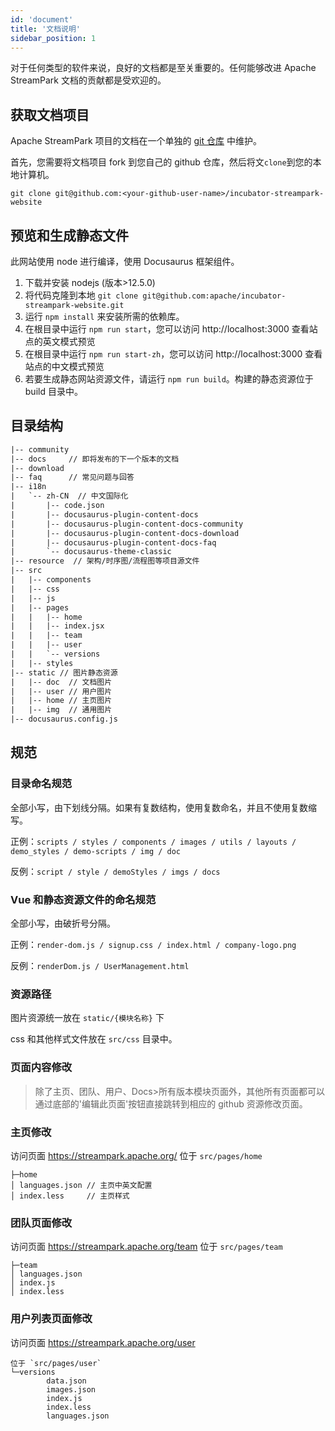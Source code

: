 ```yaml
---
id: 'document'
title: '文档说明'
sidebar_position: 1
---
```


<!--
    Licensed to the Apache Software Foundation (ASF) under one or more
    contributor license agreements.  See the NOTICE file distributed with
    this work for additional information regarding copyright ownership.
    The ASF licenses this file to You under the Apache License, Version 2.0
    (the "License"); you may not use this file except in compliance with
    the License.  You may obtain a copy of the License at

       https://www.apache.org/licenses/LICENSE-2.0

    Unless required by applicable law or agreed to in writing, software
    distributed under the License is distributed on an "AS IS" BASIS,
    WITHOUT WARRANTIES OR CONDITIONS OF ANY KIND, either express or implied.
    See the License for the specific language governing permissions and
    limitations under the License.
-->

对于任何类型的软件来说，良好的文档都是至关重要的。任何能够改进 Apache StreamPark 文档的贡献都是受欢迎的。

## 获取文档项目

Apache StreamPark 项目的文档在一个单独的 [git 仓库](https://github.com/apache/incubator-streampark-website) 中维护。

首先，您需要将文档项目 fork 到您自己的 github 仓库，然后将文`clone`到您的本地计算机。

```shell
git clone git@github.com:<your-github-user-name>/incubator-streampark-website
```

## 预览和生成静态文件

此网站使用 node 进行编译，使用 Docusaurus 框架组件。

1. 下载并安装 nodejs (版本>12.5.0)
2. 将代码克隆到本地 `git clone git@github.com:apache/incubator-streampark-website.git`
3. 运行 `npm install` 来安装所需的依赖库。
4. 在根目录中运行 `npm run start`，您可以访问 http://localhost:3000 查看站点的英文模式预览
5. 在根目录中运行 `npm run start-zh`，您可以访问 http://localhost:3000 查看站点的中文模式预览
6. 若要生成静态网站资源文件，请运行 `npm run build`。构建的静态资源位于 build 目录中。

## 目录结构

```html
|-- community
|-- docs     // 即将发布的下一个版本的文档
|-- download
|-- faq      // 常见问题与回答
|-- i18n
|   `-- zh-CN  // 中文国际化
|       |-- code.json
|       |-- docusaurus-plugin-content-docs
|       |-- docusaurus-plugin-content-docs-community
|       |-- docusaurus-plugin-content-docs-download
|       |-- docusaurus-plugin-content-docs-faq
|       `-- docusaurus-theme-classic
|-- resource  // 架构/时序图/流程图等项目源文件
|-- src
|   |-- components
|   |-- css
|   |-- js
|   |-- pages
|   |   |-- home
|   |   |-- index.jsx
|   |   |-- team
|   |   |-- user
|   |   `-- versions
|   |-- styles
|-- static // 图片静态资源
|   |-- doc  // 文档图片
|   |-- user // 用户图片
|   |-- home // 主页图片
|   |-- img  // 通用图片
|-- docusaurus.config.js
```

## 规范

### 目录命名规范

全部小写，由下划线分隔。如果有复数结构，使用复数命名，并且不使用复数缩写。

正例：`scripts / styles / components / images / utils / layouts / demo_styles / demo-scripts / img / doc`

反例：`script / style / demoStyles / imgs / docs`

### Vue 和静态资源文件的命名规范

全部小写，由破折号分隔。

正例：`render-dom.js / signup.css / index.html / company-logo.png`

反例：`renderDom.js / UserManagement.html`

### 资源路径

图片资源统一放在 `static/{模块名称}` 下

css 和其他样式文件放在 `src/css` 目录中。

### 页面内容修改

> 除了主页、团队、用户、Docs>所有版本模块页面外，其他所有页面都可以通过底部的'编辑此页面'按钮直接跳转到相应的 github 资源修改页面。

### 主页修改

访问页面 https://streampark.apache.org/
位于 `src/pages/home`

```
├─home
│ languages.json // 主页中英文配置
│ index.less     // 主页样式
```

### 团队页面修改

访问页面 https://streampark.apache.org/team
位于 `src/pages/team`

```
├─team
│ languages.json
│ index.js
│ index.less
```

### 用户列表页面修改

访问页面 https://streampark.apache.org/user

```
位于 `src/pages/user`
└─versions
        data.json
        images.json
        index.js
        index.less
        languages.json
```
